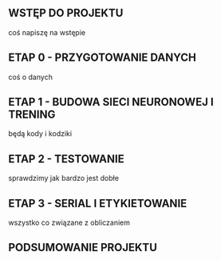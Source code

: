 ## WSTĘP DO PROJEKTU
coś napiszę na wstępie
## ETAP 0 - PRZYGOTOWANIE DANYCH
coś o danych
## ETAP 1 - BUDOWA SIECI NEURONOWEJ I TRENING
będą kody i kodziki
## ETAP 2 - TESTOWANIE
sprawdzimy jak bardzo jest dobłe
## ETAP 3 - SERIAL I ETYKIETOWANIE
wszystko co związane z obliczaniem
## PODSUMOWANIE PROJEKTU
